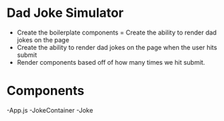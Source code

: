 # Dad Joke Simulator

- Create the boilerplate components
  = Create the ability to render dad jokes on the page
- Create the ability to render dad jokes on the page when the user
  hits submit
- Render components based off of how many times we hit submit.

# Components

-App.js
-JokeContainer
-Joke
